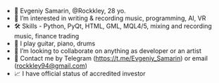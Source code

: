 - 🧙 Evgeniy Samarin, @Rockkley, 28 yo.
- 👀 I’m interested in writing  & recording music, programming, AI, VR
- 🛠 Skills - Python, PyQt, HTML, GML, MQL4/5, mixing and recording music, finance trading
- 🎼 I play guitar, piano, drums
- 💞️ I’m looking to collaborate on anything as developer or an artist 
- 👋 Contact me by Telegram (https://t.me/Evgeniy_Samarin) or email (rockkley94@gmail.com)
- 📈 I have official status of accredited investor

